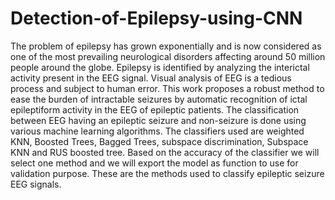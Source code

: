 # Detection-of-Epilepsy-using-CNN
The problem of epilepsy has grown exponentially and is now considered as one of the most  prevailing neurological disorders affecting around 50 million people around the globe. Epilepsy is  identified by analyzing the interictal activity present in the EEG signal. Visual analysis of EEG is  a tedious process and subject to human error. This work proposes a robust method to ease the  burden of intractable seizures by automatic recognition of ictal epileptiform activity in the EEG of  epileptic patients. The classification between EEG having an epileptic seizure and non-seizure is  done using various machine learning algorithms. The classifiers used are weighted KNN, Boosted  Trees, Bagged Trees, subspace discrimination, Subspace KNN and RUS boosted tree. Based on  the accuracy of the classifier we will select one method and we will export the model as function  to use for validation purpose. These are the methods used to classify epileptic seizure EEG signals. 
